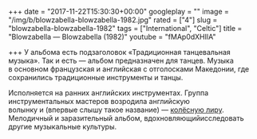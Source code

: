 +++
date = "2017-11-22T15:30:30+00:00"
googleplay = ""
image = "/img/b/blowzabella-blowzabella-1982.jpg"
rated = ["4"]
slug = "blowzabella-blowzabella-1982"
tags = ["International", "Celtic"]
title = "Blowzabella — Blowzabella (1982)"
youtube = "fMAp0dXHIlA"

+++
У альбома есть подзаголовок «Традиционная танцевальная музыка». Так и есть — альбом предназначен для танцев. Музыка в основном французская и английская с отголосками Македонии, где сохранились традиционные инструменты и танцы.

Исполняется на ранних английских инструментах. Группа инструментальных мастеров возродила английскую волынку и (впервые слышу такое название) — [колёсную лиру](https://www.youtube.com/watch?v=1uuC8zpmxls). Мелодичный и заразительный альбом, вдохновляющийисследовать другие музыкальные культуры.
